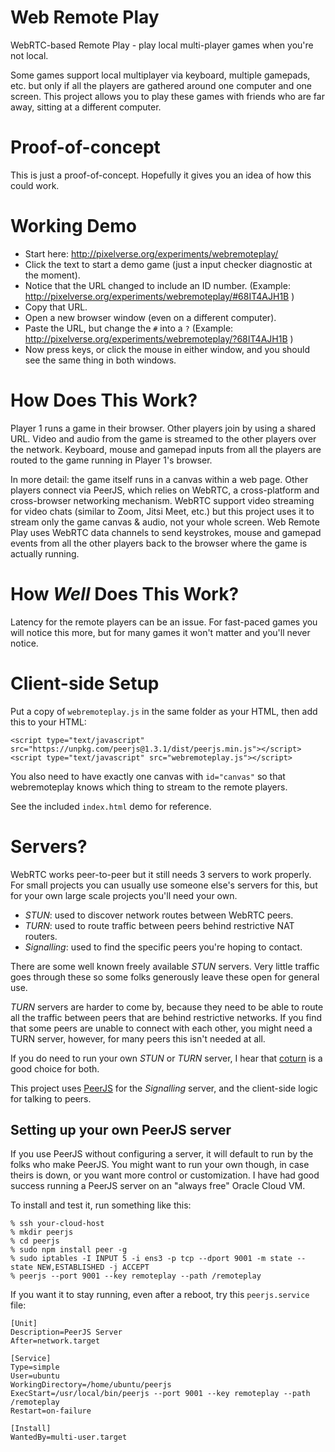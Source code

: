 # Web Remote Play

WebRTC-based Remote Play - play local multi-player games when you're not local.

Some games support local multiplayer via keyboard, multiple gamepads, etc. but only if all the players are gathered around one computer and one screen. This project allows you to play these games with friends who are far away, sitting at a different computer.

# Proof-of-concept

This is just a proof-of-concept. Hopefully it gives you an idea of how this could work.

# Working Demo

- Start here: http://pixelverse.org/experiments/webremoteplay/
- Click the text to start a demo game (just a input checker diagnostic at the moment).
- Notice that the URL changed to include an ID number. (Example: http://pixelverse.org/experiments/webremoteplay/#68IT4AJH1B )
- Copy that URL.
- Open a new browser window (even on a different computer).
- Paste the URL, but change the `#` into a `?` (Example: http://pixelverse.org/experiments/webremoteplay/?68IT4AJH1B )
- Now press keys, or click the mouse in either window, and you should see the same thing in both windows.

# How Does This Work?

Player 1 runs a game in their browser. Other players join by using a shared URL. Video and audio from the game is streamed to the other players over the network. Keyboard, mouse and gamepad inputs from all the players are routed to the game running in Player 1's browser.

In more detail: the game itself runs in a canvas within a web page. Other players connect via PeerJS, which relies on WebRTC, a cross-platform and cross-browser networking mechanism. WebRTC support video streaming for video chats (similar to Zoom, Jitsi Meet, etc.) but this project uses it to stream only the game canvas & audio, not your whole screen. Web Remote Play uses WebRTC data channels to send keystrokes, mouse and gamepad events from all the other players back to the browser where the game is actually running.

# How *Well* Does This Work?

Latency for the remote players can be an issue. For fast-paced games you will notice this more, but for many games it won't matter and you'll never notice.

# Client-side Setup

Put a copy of `webremoteplay.js` in the same folder as your HTML, then add this to your HTML:
```
<script type="text/javascript" src="https://unpkg.com/peerjs@1.3.1/dist/peerjs.min.js"></script>
<script type="text/javascript" src="webremoteplay.js"></script>
```

You also need to have exactly one canvas with `id="canvas"` so that webremoteplay knows which thing to stream to the remote players.

See the included `index.html` demo for reference.

# Servers?

WebRTC works peer-to-peer but it still needs 3 servers to work properly. For small projects you can usually use someone else's servers for this, but for your own large scale projects you'll need your own.

- *STUN*: used to discover network routes between WebRTC peers.
- *TURN*: used to route traffic between peers behind restrictive NAT routers.
- *Signalling*: used to find the specific peers you're hoping to contact.

There are some well known freely available *STUN* servers. Very little traffic goes through these so some folks generously leave these open for general use.

*TURN* servers are harder to come by, because they need to be able to route all the traffic between peers that are behind restrictive networks. If you find that some peers are unable to connect with each other, you might need a TURN server, however, for many peers this isn't needed at all.

If you do need to run your own *STUN* or *TURN* server, I hear that [coturn](https://github.com/coturn/coturn) is a good choice for both.

This project uses [PeerJS](https://peerjs.com) for the *Signalling* server, and the client-side logic for talking to peers.

## Setting up your own PeerJS server

If you use PeerJS without configuring a server, it will default to run by the folks who make PeerJS. You might want to run your own though, in case theirs is down, or you want more control or customization. I have had good success running a PeerJS server on an "always free" Oracle Cloud VM.

To install and test it, run something like this:
```
% ssh your-cloud-host
% mkdir peerjs
% cd peerjs
% sudo npm install peer -g
% sudo iptables -I INPUT 5 -i ens3 -p tcp --dport 9001 -m state --state NEW,ESTABLISHED -j ACCEPT
% peerjs --port 9001 --key remoteplay --path /remoteplay
```

If you want it to stay running, even after a reboot, try this `peerjs.service` file:
```
[Unit]
Description=PeerJS Server
After=network.target

[Service]
Type=simple
User=ubuntu
WorkingDirectory=/home/ubuntu/peerjs
ExecStart=/usr/local/bin/peerjs --port 9001 --key remoteplay --path /remoteplay
Restart=on-failure

[Install]
WantedBy=multi-user.target
```

